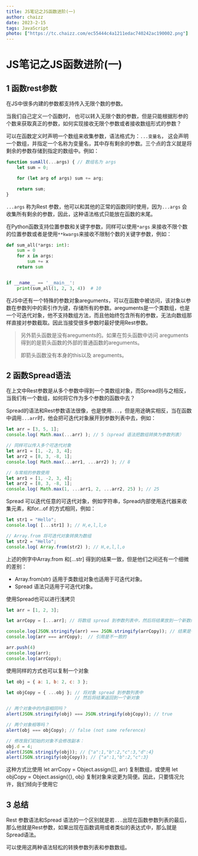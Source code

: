 ```yaml
---
title: JS笔记之JS函数进阶(一)
author: chaizz
date: 2023-2-15
tags: JavaScript
photo: ["https://tc.chaizz.com/ec55444c4a1211edac740242ac190002.png"]
---
```


<!--more-->

# JS笔记之JS函数进阶(一)

## 1 函数rest参数

在JS中很多内建的参数都支持传入无限个数的参数。

当我们自己定义一个函数时， 也可以转入无限个数的参数，但是只能根据形参的个数来获取真正的参数，如何实现接收无限个参数或者接收数组形式的参数？

可以在函数定义时声明一个数组来收集参数，语法格式为：`...变量名`， 这会声明一个数组，并指定一个名称为变量名，其中存有剩余的参数。三个点的含义就是将剩余的参数存储到指定的数组中。例如：

```js
function sumAll(...args) { // 数组名为 args
    let sum = 0;

    for (let arg of args) sum += arg;

    return sum;
}
```

`...args` 称为Rest 参数，他可以和其他的正常的函数同时使用，因为`...args` 会收集所有剩余的参数，因此，这种语法格式只能放在函数的末尾。

在Python函数支持位置参数和关键字参数，同样可以使用`*args` 来接收不限个数的位置参数或者是使用`**kwargs`来接收不限制个数的关键字参数，例如：

```python
def sum_all(*args: int):
    sum = 0
    for x in args:
        sum += x
    return sum


if __name__ == '__main__':
    print(sum_all(1, 2, 3, 4))  # 10
```

在JS中还有一个特殊的参数对象areguments，可以在函数中被访问，该对象以参数在参数列中的索引作为键，存储所有的参数。areguments是一个类数组，也是一个可迭代对象，他不支持数组方法，而且他始终包含所有的参数，无法向数组那样直接对参数截取。因此当接受很多参数时最好使用Rest参数。

> 另外箭头函数是没有areguments的。如果在剪头函数中访问 areguments 得到的是箭头函数的外部的普通函数的areguments。
>
> 即箭头函数没有本身的this以及 areguments。



## 2 函数Spread语法

在上文中Rest参数是从多个参数中得到一个类数组对象，而Spread则与之相反，当我们有一个数组，如何将它作为多个参数的函数中去？

Spread的语法和Rest参数语法很像，也是使用`...`，但是用途确实相反，当在函数中调用`...arr`时，他会把可迭代对象展开到参数列表中去，例如：

```js
let arr = [3, 5, 1];
console.log( Math.max(...arr) ); // 5（spread 语法把数组转换为参数列表）

// 同样可以传入多个可迭代对象
let arr1 = [1, -2, 3, 4];
let arr2 = [8, 3, -8, 1];
console.log( Math.max(...arr1, ...arr2) ); // 8

// 与常规的参数使用
let arr1 = [1, -2, 3, 4];
let arr2 = [8, 3, -8, 1];
console.log( Math.max(1, ...arr1, 2, ...arr2, 25) ); // 25
```

Spread 可以迭代任意的可迭代对象，例如字符串，Spread内部使用迭代器来收集元素，和for...of 的方式相同，例如：

```js
let str1 = "Hello";
console.log( [...str1] ); // H,e,l,l,o

// Array.from 将可迭代对象转换为数组
let str2 = "Hello";
console.log( Array.from(str2) ); // H,e,l,l,o
```

上述的例字中Array.from 和[...str] 得到的结果一致，但是他们之间还有一个细微的差别：

- Array.from(str) 适用于类数组对象也适用于可迭代对象。
- Spread 语法只适用于可迭代对象。

使用Spread也可以进行浅拷贝

```js
let arr = [1, 2, 3];

let arrCopy = [...arr]; // 将数组 spread 到参数列表中，然后将结果放到一个新数组

console.log(JSON.stringify(arr) === JSON.stringify(arrCopy)); // 结果是一致的
console.log(arr === arrCopy);  // 引用是不一致的

arr.push(4)
console.log(arr);
console.log(arrCopy);
```

使用同样的方式也可以复制一个对象

```js
let obj = { a: 1, b: 2, c: 3 };

let objCopy = { ...obj }; // 将对象 spread 到参数列表中
                          // 然后将结果返回到一个新对象

// 两个对象中的内容相同吗？
alert(JSON.stringify(obj) === JSON.stringify(objCopy)); // true

// 两个对象相等吗？
alert(obj === objCopy); // false (not same reference)

// 修改我们初始的对象不会修改副本：
obj.d = 4;
alert(JSON.stringify(obj)); // {"a":1,"b":2,"c":3,"d":4}
alert(JSON.stringify(objCopy)); // {"a":1,"b":2,"c":3}
```

这种方式比使用 let arrCopy = Object.assign([], arr) 复制数组，或使用 let objCopy = Object.assign({}, obj) 复制对象来说更为简便。因此，只要情况允许，我们倾向于使用它

## 3 总结

Rest 参数语法和Spread 语法的一个区别就是若`...`出现在函数参数列表的最后，那么他就是Rest参数，如果出现在函数调用或者类似的表达式中，那么就是Spread语法。

可以使用这两种语法轻松的转换参数列表和参数数组。
